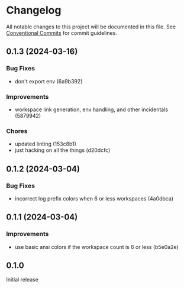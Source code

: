 # Changelog

All notable changes to this project will be documented in this file.
See [Conventional Commits](https://conventionalcommits.org) for commit guidelines.

## 0.1.3 (2024-03-16)

### Bug Fixes

- don't export env (6a9b392)

### Improvements

- workspace link generation, env handling, and other incidentals (5879942)

### Chores

- updated linting (153c8b1)
- just hacking on all the things (d20dcfc)

## 0.1.2 (2024-03-04)

### Bug Fixes

- incorrect log prefix colors when 6 or less workspaces (4a0dbca)

## 0.1.1 (2024-03-04)

### Improvements

- use basic ansi colors if the workspace count is 6 or less (b5e0a2e)

## 0.1.0

Initial release
